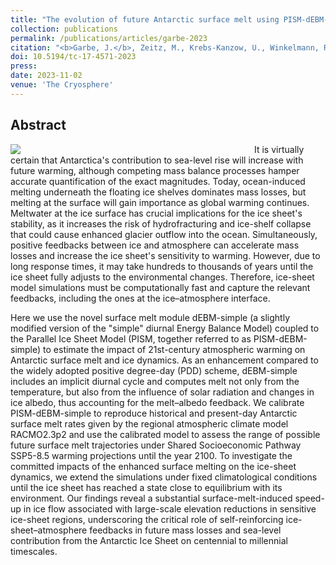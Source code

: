 ```yaml
---
title: "The evolution of future Antarctic surface melt using PISM-dEBM-simple"
collection: publications
permalink: /publications/articles/garbe-2023
citation: "<b>Garbe, J.</b>, Zeitz, M., Krebs-Kanzow, U., Winkelmann, R.: <i>The evolution of future Antarctic surface melt using PISM-dEBM-simple</i>, The Cryosphere, 17, 4571–4599, DOI: <a href='https://doi.org/10.5194/tc-17-4571-2023'>10.5194/tc-17-4571-2023</a>, 2023. <span style='color: LimeGreen;' title='Open Access'><i class='ai ai-open-access' aria-hidden='true'></i></span>"
doi: 10.5194/tc-17-4571-2023
press: 
date: 2023-11-02
venue: 'The Cryosphere'
---
```


## Abstract
<div style="float: left; margin-right: 10px; width: 380px;">
    <img src="https://tc.copernicus.org/articles/17/4571/2023/tc-17-4571-2023-avatar-web.png">
</div>
It is virtually certain that Antarctica's contribution to sea-level rise will increase with future warming, although competing mass balance processes hamper accurate quantification of the exact magnitudes. Today, ocean-induced melting underneath the floating ice shelves dominates mass losses, but melting at the surface will gain importance as global warming continues. Meltwater at the ice surface has crucial implications for the ice sheet's stability, as it increases the risk of hydrofracturing and ice-shelf collapse that could cause enhanced glacier outflow into the ocean. Simultaneously, positive feedbacks between ice and atmosphere can accelerate mass losses and increase the ice sheet's sensitivity to warming. However, due to long response times, it may take hundreds to thousands of years until the ice sheet fully adjusts to the environmental changes. Therefore, ice-sheet model simulations must be computationally fast and capture the relevant feedbacks, including the ones at the ice–atmosphere interface.

Here we use the novel surface melt module dEBM-simple (a slightly modified version of the "simple" diurnal Energy Balance Model) coupled to the Parallel Ice Sheet Model (PISM, together referred to as PISM-dEBM-simple) to estimate the impact of 21st-century atmospheric warming on Antarctic surface melt and ice dynamics. As an enhancement compared to the widely adopted positive degree-day (PDD) scheme, dEBM-simple includes an implicit diurnal cycle and computes melt not only from the temperature, but also from the influence of solar radiation and changes in ice albedo, thus accounting for the melt–albedo feedback. We calibrate PISM-dEBM-simple to reproduce historical and present-day Antarctic surface melt rates given by the regional atmospheric climate model RACMO2.3p2 and use the calibrated model to assess the range of possible future surface melt trajectories under Shared Socioeconomic Pathway SSP5-8.5 warming projections until the year 2100. To investigate the committed impacts of the enhanced surface melting on the ice-sheet dynamics, we extend the simulations under fixed climatological conditions until the ice sheet has reached a state close to equilibrium with its environment. Our findings reveal a substantial surface-melt-induced speed-up in ice flow associated with large-scale elevation reductions in sensitive ice-sheet regions, underscoring the critical role of self-reinforcing ice-sheet–atmosphere feedbacks in future mass losses and sea-level contribution from the Antarctic Ice Sheet on centennial to millennial timescales.
